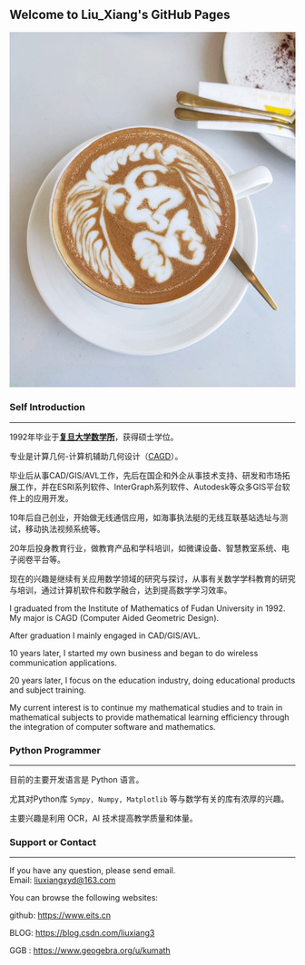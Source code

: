 ## Welcome to Liu_Xiang's GitHub Pages

![photo](img/IMG_20230314_141427.jpg)

### Self Introduction
-----

1992年毕业于[**复旦大学数学所**](https://math.fudan.edu.cn/)，获得硕士学位。  

专业是计算几何-计算机辅助几何设计（[CAGD](https://www.sciencedirect.com/journal/computer-aided-geometric-design/about/aims-and-scope)）。

毕业后从事CAD/GIS/AVL工作，先后在国企和外企从事技术支持、研发和市场拓展工作，并在ESRI系列软件、InterGraph系列软件、Autodesk等众多GIS平台软件上的应用开发。

10年后自己创业，开始做无线通信应用，如海事执法艇的无线互联基站选址与测试，移动执法视频系统等。

20年后投身教育行业，做教育产品和学科培训，如微课设备、智慧教室系统、电子阅卷平台等。

现在的兴趣是继续有关应用数学领域的研究与探讨，从事有关数学学科教育的研究与培训，通过计算机软件和数学融合，达到提高数学学习效率。

I graduated from the Institute of Mathematics of Fudan University in 1992. My major is CAGD (Computer Aided Geometric Design).   

After graduation I mainly engaged in CAD/GIS/AVL.    

10 years later, I started my own business and began to do wireless communication applications.    

20 years later, I focus on the education industry, doing educational products and subject training.  

My current interest is to continue my mathematical studies and to train in mathematical subjects to provide mathematical learning efficiency through the integration of computer software and mathematics.  


### Python Programmer
-----

目前的主要开发语言是 Python 语言。

尤其对Python库 `Sympy, Numpy, Matplotlib` 等与数学有关的库有浓厚的兴趣。

主要兴趣是利用 OCR，AI 技术提高教学质量和体量。

### Support or Contact
-----

If you have any question, please send email.    
Email: <liuxiangxyd@163.com>

You can browse the following websites: 

github: <https://www.eits.cn>   

<!-- https://xiangliu0.github.io -->

BLOG:   <https://blog.csdn.com/liuxiang3>

<!-- http://www.yuelea.cn -->

GGB :  <https://www.geogebra.org/u/kumath>
